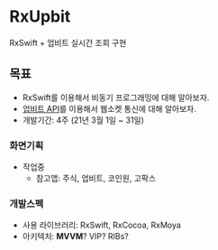 # RxUpbit
RxSwift + 업비트 실시간 조회 구현

## 목표
- RxSwift를 이용해서 비동기 프로그래밍에 대해 알아보자.
- [업비트 API](https://docs.upbit.com/reference#%EC%A0%84%EC%B2%B4-%EA%B3%84%EC%A2%8C-%EC%A1%B0%ED%9A%8C)를 이용해서 웹소켓 통신에 대해 알아보자.
- 개발기간: 4주 (21년 3월 1일 ~ 31일)

### 화면기획
- 작업중
    - 참고앱: 주식, 업비트, 코인원, 고팍스

### 개발스펙
- 사용 라이브러리: RxSwift, RxCocoa, RxMoya
- 아키텍처: **MVVM**? VIP? RIBs?

